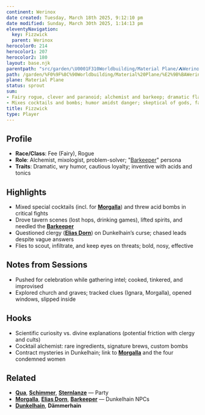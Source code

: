 ```yaml
---
continent: Werinox
date created: Tuesday, March 18th 2025, 9:12:10 pm
date modified: Sunday, March 30th 2025, 1:14:13 pm
eleventyNavigation:
  key: Fizzwick
  parent: Werinox
herocolor0: 214
herocolor1: 207
herocolor2: 180
layout: base.njk
parentpath: "src/garden/\U0001F310Worldbuilding/Material Plane/⛺Werinox/Werinox.md"
path: /garden/%F0%9F%8C%90Worldbuilding/Material%20Plane/%E2%9B%BAWerinox/Factions/Kleine%20Gestalten/Fizzwick/
plane: Material Plane
status: sprout
sum:
- Fairy rogue, clever and paranoid; alchemist and barkeep; dramatic flair
- Mixes cocktails and bombs; humor amidst danger; skeptical of gods, favors science
title: Fizzwick
type: Player
---
```


## Profile
- **Race/Class**: Fee (Fairy), Rogue
- **Role**: Alchemist, mixologist, problem-solver; "[Barkeeper](/garden/%F0%9F%8C%90Worldbuilding/Material%20Plane/%E2%9B%BAWerinox/Regions/Dunkelhain/Barkeeper)" persona
- **Traits**: Dramatic, wry humor, cautious loyalty; inventive with acids and tonics

## Highlights
- Mixed special cocktails (incl. for **[Morgalla](/garden/%F0%9F%8C%90Worldbuilding/Material%20Plane/%E2%9B%BAWerinox/Regions/Dunkelhain/Morgalla)**) and threw acid bombs in critical fights
- Drove tavern scenes (lost hops, drinking games), lifted spirits, and needled the **[Barkeeper](/garden/%F0%9F%8C%90Worldbuilding/Material%20Plane/%E2%9B%BAWerinox/Regions/Dunkelhain/Barkeeper)**
- Questioned clergy (**[Elias Dorn](/garden/%F0%9F%8C%90Worldbuilding/Material%20Plane/%E2%9B%BAWerinox/Regions/Dunkelhain/Elias%20Dorn)**) on Dunkelhain’s curse; chased leads despite vague answers
- Flies to scout, infiltrate, and keep eyes on threats; bold, nosy, effective

## Notes from Sessions
- Pushed for celebration while gathering intel; cooked, tinkered, and improvised
- Explored church and graves; tracked clues (Ignara, Morgalla), opened windows, slipped inside

## Hooks
- Scientific curiosity vs. divine explanations (potential friction with clergy and cults)
- Cocktail alchemist: rare ingredients, signature brews, custom bombs
- Contract mysteries in Dunkelhain; link to **[Morgalla](/garden/%F0%9F%8C%90Worldbuilding/Material%20Plane/%E2%9B%BAWerinox/Regions/Dunkelhain/Morgalla)** and the four condemned women

## Related
- **[Qua](/garden/%F0%9F%8C%90Worldbuilding/Material%20Plane/%E2%9B%BAWerinox/Factions/Kleine%20Gestalten/Qua)**, **[Schimmer](/garden/%F0%9F%8C%90Worldbuilding/Material%20Plane/%E2%9B%BAWerinox/Factions/Kleine%20Gestalten/Schimmer)**, **[Sternlanze](/garden/%F0%9F%8C%90Worldbuilding/Material%20Plane/%E2%9B%BAWerinox/Factions/Kleine%20Gestalten/Sternlanze)** — Party
- **[Morgalla](/garden/%F0%9F%8C%90Worldbuilding/Material%20Plane/%E2%9B%BAWerinox/Regions/Dunkelhain/Morgalla)**, **[Elias Dorn](/garden/%F0%9F%8C%90Worldbuilding/Material%20Plane/%E2%9B%BAWerinox/Regions/Dunkelhain/Elias%20Dorn)**, **[Barkeeper](/garden/%F0%9F%8C%90Worldbuilding/Material%20Plane/%E2%9B%BAWerinox/Regions/Dunkelhain/Barkeeper)** — Dunkelhain NPCs
- **[Dunkelhain](/garden/%F0%9F%8C%90Worldbuilding/Material%20Plane/%E2%9B%BAWerinox/Regions/Dunkelhain)**, **Dämmerhain**